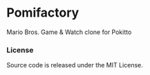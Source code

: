 # Pomifactory
Mario Bros. Game &amp; Watch clone for Pokitto

### License
Source code is released under the MIT License.

